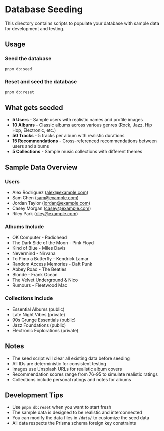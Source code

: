 # Database Seeding

This directory contains scripts to populate your database with sample data for development and testing.

## Usage

### Seed the database

```bash
pnpm db:seed
```

### Reset and seed the database

```bash
pnpm db:reset
```

## What gets seeded

- **5 Users** - Sample users with realistic names and profile images
- **10 Albums** - Classic albums across various genres (Rock, Jazz, Hip Hop, Electronic, etc.)
- **50 Tracks** - 5 tracks per album with realistic durations
- **15 Recommendations** - Cross-referenced recommendations between users and albums
- **5 Collections** - Sample music collections with different themes

## Sample Data Overview

### Users

- Alex Rodriguez (alex@example.com)
- Sam Chen (sam@example.com)
- Jordan Taylor (jordan@example.com)
- Casey Morgan (casey@example.com)
- Riley Park (riley@example.com)

### Albums Include

- OK Computer - Radiohead
- The Dark Side of the Moon - Pink Floyd
- Kind of Blue - Miles Davis
- Nevermind - Nirvana
- To Pimp a Butterfly - Kendrick Lamar
- Random Access Memories - Daft Punk
- Abbey Road - The Beatles
- Blonde - Frank Ocean
- The Velvet Underground & Nico
- Rumours - Fleetwood Mac

### Collections Include

- Essential Albums (public)
- Late Night Vibes (private)
- 90s Grunge Essentials (public)
- Jazz Foundations (public)
- Electronic Explorations (private)

## Notes

- The seed script will clear all existing data before seeding
- All IDs are deterministic for consistent testing
- Images use Unsplash URLs for realistic album covers
- Recommendation scores range from 76-95 to simulate realistic ratings
- Collections include personal ratings and notes for albums

## Development Tips

- Use `pnpm db:reset` when you want to start fresh
- The sample data is designed to be realistic and interconnected
- You can modify the data files in `/data/` to customize the seed data
- All data respects the Prisma schema foreign key constraints
